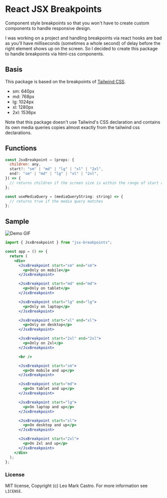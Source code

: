 # React JSX Breakpoints

Component style breakpoints so that you won't have to create custom components to handle responsive design.

I was working on a project and handling breakpoints via react hooks are bad as you'll have milliseconds (sometimes a whole second) of delay before the right element shows up on the screen. So I decided to create this package to handle breakpoints via html-css components.

<!-- ![npm bundle size](https://img.shields.io/bundlephobia/min/jsx-breakpoints?style=flat-square)
![npm bundle size](https://img.shields.io/bundlephobia/minzip/@codifytools/jsx-breakpoints?style=flat-square)
![npm downloads](https://img.shields.io/npm/dt/leomarkcastro/jsx-breakpoints?style=flat-square)
![GitHub license](https://img.shields.io/badge/license-MIT-blue.svg?style=flat-square) -->

## Basis

This package is based on the breakpoints of [Tailwind CSS](https://tailwindcss.com/docs/breakpoints).

- sm: 640px
- md: 768px
- lg: 1024px
- xl: 1280px
- 2xl: 1536px

Note that this package doesn't use Tailwind's CSS declaration and contains its own media queries copies almost exactly from the tailwind css declarations.

## Functions

```jsx
const JsxBreakpoint = (props: {
  children: any,
  start?: "sm" | "md" | "lg" | "xl" | "2xl",
  end?: "sm" | "md" | "lg" | "xl" | "2xl",
}) => {
  // returns children if the screen size is within the range of start and end
};

const useMediaQuery = (mediaQueryString: string) => {
  // returns true if the media query matches
};
```

## Sample

![Demo GIF](https://github.com/leomarkcastro/jsx-breakpoints/blob/05c78e9641e6e812e586788cddb83bf01b33bc30/demo.gif?raw=true)

```jsx
import { JsxBreakpoint } from "jsx-breakpoints";

const app = () => {
  return (
    <div>
      <JsxBreakpoint start="sm" end="sm">
        <p>Only on mobile</p>
      </JsxBreakpoint>

      <JsxBreakpoint start="md" end="md">
        <p>Only on tablet</p>
      </JsxBreakpoint>

      <JsxBreakpoint start="lg" end="lg">
        <p>Only on laptop</p>
      </JsxBreakpoint>

      <JsxBreakpoint start="xl" end="xl">
        <p>Only on desktop</p>
      </JsxBreakpoint>

      <JsxBreakpoint start="2xl" end="2xl">
        <p>Only on 2xl</p>
      </JsxBreakpoint>

      <br />

      <JsxBreakpoint start="sm">
        <p>On mobile and up</p>
      </JsxBreakpoint>

      <JsxBreakpoint start="md">
        <p>On tablet and up</p>
      </JsxBreakpoint>

      <JsxBreakpoint start="lg">
        <p>On laptop and up</p>
      </JsxBreakpoint>

      <JsxBreakpoint start="xl">
        <p>On desktop and up</p>
      </JsxBreakpoint>

      <JsxBreakpoint start="2xl">
        <p>On 2xl and up</p>
      </JsxBreakpoint>
    </div>
  );
};
```

### License

MIT license, Copyright (c) Leo Mark Castro. For more information see `LICENSE`.
